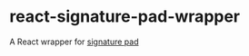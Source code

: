 # react-signature-pad-wrapper
A React wrapper for [signature pad](https://github.com/szimek/signature_pad)
